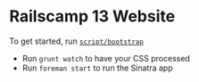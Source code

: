 # Railscamp 13 Website

To get started, run [`script/bootstrap`](script/bootstrap)

* Run `grunt watch` to have your CSS processed
* Run `foreman start` to run the Sinatra app